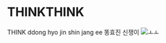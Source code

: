 # THINKTHINK
THINK
ddong hyo jin shin jang ee
똥효진 신쟁이
![ㅗㅗ](https://upload.wikimedia.org/wikipedia/commons/thumb/2/2f/Google_2015_logo.svg/1200px-Google_2015_logo.svg.png)
